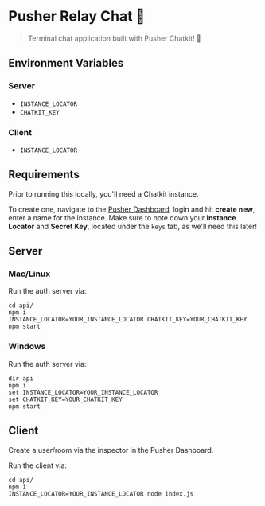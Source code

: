 # Pusher Relay Chat 💬
> Terminal chat application built with Pusher Chatkit! 🚀

## Environment Variables
### Server
* `INSTANCE_LOCATOR`
* `CHATKIT_KEY`

### Client
* `INSTANCE_LOCATOR`

## Requirements
Prior to running this locally, you'll need a Chatkit instance. 

To create one, navigate to the [Pusher Dashboard](https://dash.pusher.com/), login and hit **create new**, enter a name for the instance. Make sure to note down your **Instance Locator** and **Secret Key**, located under the `keys` tab, as we'll need this later!

## Server

### Mac/Linux
Run the auth server via:
```
cd api/
npm i
INSTANCE_LOCATOR=YOUR_INSTANCE_LOCATOR CHATKIT_KEY=YOUR_CHATKIT_KEY npm start
```

### Windows
Run the auth server via:
```
dir api
npm i
set INSTANCE_LOCATOR=YOUR_INSTANCE_LOCATOR
set CHATKIT_KEY=YOUR_CHATKIT_KEY
npm start
```


## Client
Create a user/room via the inspector in the Pusher Dashboard.

Run the client via:
```
cd api/
npm i
INSTANCE_LOCATOR=YOUR_INSTANCE_LOCATOR node index.js
```
